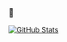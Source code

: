 ### 👋


<a href="https://github.com/mugheesahmad">
  <img align="center" alt="GitHub Stats" src="https://github-readme-stats.vercel.app/api?username=ahmadmughees&theme=algolia&show_icons=true&include_all_commits=true" />
</a>

<!--
**ahmadmughees/ahmadmughees** is a ✨ _special_ ✨ repository because its `README.md` (this file) appears on your GitHub profile.

Here are some ideas to get you started:

- 🔭 I’m currently working on ...
- 🌱 I’m currently learning ...
- 👯 I’m looking to collaborate on ...
- 🤔 I’m looking for help with ...
- 💬 Ask me about ...
- 📫 How to reach me: ...
- 😄 Pronouns: ...
- ⚡ Fun fact: ...
-->
